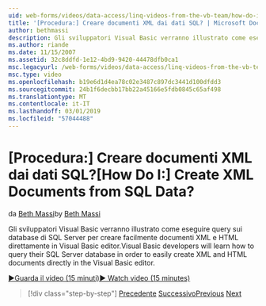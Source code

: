 ```yaml
---
uid: web-forms/videos/data-access/linq-videos-from-the-vb-team/how-do-i-create-xml-documents-from-sql-data
title: '[Procedura:] Creare documenti XML dai dati SQL? | Microsoft Docs'
author: bethmassi
description: Gli sviluppatori Visual Basic verranno illustrato come eseguire query sui database di SQL Server per creare facilmente documenti XML e HTML direttamente nell'editor di Visual Basic...
ms.author: riande
ms.date: 11/15/2007
ms.assetid: 32c8ddfd-1e12-4bd9-9420-44478dfb0ca1
msc.legacyurl: /web-forms/videos/data-access/linq-videos-from-the-vb-team/how-do-i-create-xml-documents-from-sql-data
msc.type: video
ms.openlocfilehash: b19e6d1d4ea78c02e3487c897dc3441d100dfdd3
ms.sourcegitcommit: 24b1f6decbb17bb22a45166e5fdb0845c65af498
ms.translationtype: MT
ms.contentlocale: it-IT
ms.lasthandoff: 03/01/2019
ms.locfileid: "57044488"
---
```

<a name="how-do-i-create-xml-documents-from-sql-data"></a><span data-ttu-id="179d0-104">[Procedura:] Creare documenti XML dai dati SQL?</span><span class="sxs-lookup"><span data-stu-id="179d0-104">[How Do I:] Create XML Documents from SQL Data?</span></span>
====================
<span data-ttu-id="179d0-105">da [Beth Massi](https://github.com/bethmassi)</span><span class="sxs-lookup"><span data-stu-id="179d0-105">by [Beth Massi](https://github.com/bethmassi)</span></span>

<span data-ttu-id="179d0-106">Gli sviluppatori Visual Basic verranno illustrato come eseguire query sui database di SQL Server per creare facilmente documenti XML e HTML direttamente in Visual Basic editor.</span><span class="sxs-lookup"><span data-stu-id="179d0-106">Visual Basic developers will learn how to query their SQL Server database in order to easily create XML and HTML documents directly in the Visual Basic editor.</span></span>

[<span data-ttu-id="179d0-107">&#9654;Guarda il video (15 minuti)</span><span class="sxs-lookup"><span data-stu-id="179d0-107">&#9654; Watch video (15 minutes)</span></span>](https://channel9.msdn.com/Blogs/ASP-NET-Site-Videos/how-do-i-create-xml-documents-from-sql-data)

> [!div class="step-by-step"]
> <span data-ttu-id="179d0-108">[Precedente](how-do-i-enable-xml-intellisense-and-use-xml-namespaces.md)
> [Successivo](how-do-i-create-excel-spreadsheets-using-linq-to-xml.md)</span><span class="sxs-lookup"><span data-stu-id="179d0-108">[Previous](how-do-i-enable-xml-intellisense-and-use-xml-namespaces.md)
[Next](how-do-i-create-excel-spreadsheets-using-linq-to-xml.md)</span></span>
